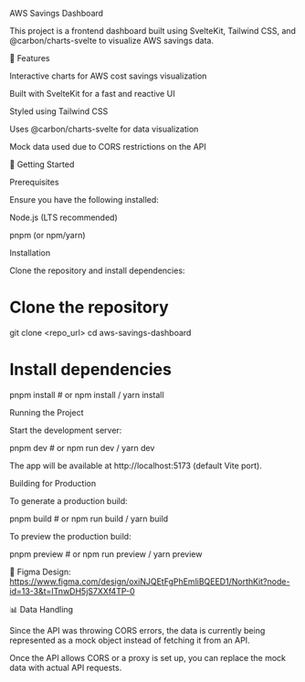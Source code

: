 AWS Savings Dashboard

This project is a frontend dashboard built using SvelteKit, Tailwind CSS, and @carbon/charts-svelte to visualize AWS savings data.

📌 Features

Interactive charts for AWS cost savings visualization

Built with SvelteKit for a fast and reactive UI

Styled using Tailwind CSS

Uses @carbon/charts-svelte for data visualization

Mock data used due to CORS restrictions on the API

🚀 Getting Started

Prerequisites

Ensure you have the following installed:

Node.js (LTS recommended)

pnpm (or npm/yarn)

Installation

Clone the repository and install dependencies:

# Clone the repository
git clone <repo_url>
cd aws-savings-dashboard

# Install dependencies
pnpm install  # or npm install / yarn install

Running the Project

Start the development server:

pnpm dev  # or npm run dev / yarn dev

The app will be available at http://localhost:5173 (default Vite port).

Building for Production

To generate a production build:

pnpm build  # or npm run build / yarn build

To preview the production build:

pnpm preview  # or npm run preview / yarn preview

🎨 Figma Design: https://www.figma.com/design/oxiNJQEtFgPhEmliBQEED1/NorthKit?node-id=13-3&t=ITnwDH5jS7XXf4TP-0

📊 Data Handling

Since the API was throwing CORS errors, the data is currently being represented as a mock object instead of fetching it from an API.

Once the API allows CORS or a proxy is set up, you can replace the mock data with actual API requests.
